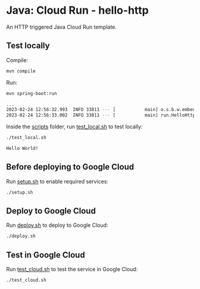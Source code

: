# Java: Cloud Run - hello-http

 An HTTP triggered Java Cloud Run template.

## Test locally

Compile:

```sh
mvn compile
```

Run:

```sh
mvn spring-boot:run

...
2023-02-24 12:56:32.993  INFO 33811 --- [           main] o.s.b.w.embedded.tomcat.TomcatWebServer  : Tomcat started on port(s): 8080 (http) with context path ''
2023-02-24 12:56:33.002  INFO 33811 --- [           main] run.HelloHttpApplication                 : Started HelloHttpApplication in 1.555 seconds (JVM running for 1.821)
```

Inside the [scripts](scripts) folder, run [test_local.sh](scripts/test.sh) to
test locally:

```sh
./test_local.sh

Hello World!
```

## Before deploying to Google Cloud

Run [setup.sh](scripts/setup.sh) to enable required services:

```sh
./setup.sh
```

## Deploy to Google Cloud

Run [deploy.sh](scripts/deploy.sh) to deploy to Google Cloud:

```sh
./deploy.sh
```

## Test in Google Cloud

Run [test_cloud.sh](scripts/test_cloud.sh) to test the service in Google Cloud:

```sh
./test_cloud.sh
```
